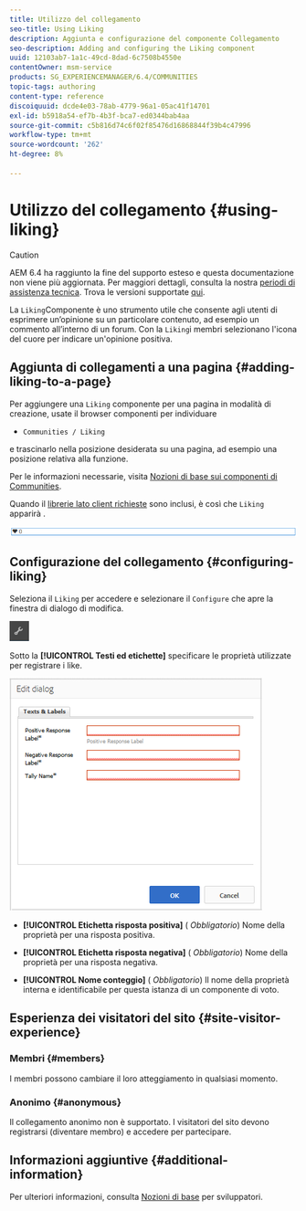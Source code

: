 ```yaml
---
title: Utilizzo del collegamento
seo-title: Using Liking
description: Aggiunta e configurazione del componente Collegamento
seo-description: Adding and configuring the Liking component
uuid: 12103ab7-1a1c-49cd-8dad-6c7508b4550e
contentOwner: msm-service
products: SG_EXPERIENCEMANAGER/6.4/COMMUNITIES
topic-tags: authoring
content-type: reference
discoiquuid: dcde4e03-78ab-4779-96a1-05ac41f14701
exl-id: b5918a54-ef7b-4b3f-bca7-ed0344bab4aa
source-git-commit: c5b816d74c6f02f85476d16868844f39b4c47996
workflow-type: tm+mt
source-wordcount: '262'
ht-degree: 8%

---
```


# Utilizzo del collegamento {#using-liking}

>[!CAUTION]
>
>AEM 6.4 ha raggiunto la fine del supporto esteso e questa documentazione non viene più aggiornata. Per maggiori dettagli, consulta la nostra [periodi di assistenza tecnica](https://helpx.adobe.com/it/support/programs/eol-matrix.html). Trova le versioni supportate [qui](https://experienceleague.adobe.com/docs/).

La `Liking`Componente è uno strumento utile che consente agli utenti di esprimere un’opinione su un particolare contenuto, ad esempio un commento all’interno di un forum. Con la `Liking`i membri selezionano l&#39;icona del cuore per indicare un&#39;opinione positiva.

## Aggiunta di collegamenti a una pagina {#adding-liking-to-a-page}

Per aggiungere una `Liking` componente per una pagina in modalità di creazione, usate il browser componenti per individuare

* `Communities / Liking`

e trascinarlo nella posizione desiderata su una pagina, ad esempio una posizione relativa alla funzione.

Per le informazioni necessarie, visita [Nozioni di base sui componenti di Communities](basics.md).

Quando il [librerie lato client richieste](essentials-liking.md#essentials-for-client-side) sono inclusi, è così che `Liking` apparirà .

![chlimage_1-93](assets/chlimage_1-93.png)

## Configurazione del collegamento {#configuring-liking}

Seleziona il `Liking` per accedere e selezionare il `Configure` che apre la finestra di dialogo di modifica.

![chlimage_1-94](assets/chlimage_1-94.png)

Sotto la **[!UICONTROL Testi ed etichette]** specificare le proprietà utilizzate per registrare i like.

![chlimage_1-95](assets/chlimage_1-95.png)

* **[!UICONTROL Etichetta risposta positiva]**
(
*Obbligatorio*) Nome della proprietà per una risposta positiva.

* **[!UICONTROL Etichetta risposta negativa]**
(
*Obbligatorio*) Nome della proprietà per una risposta negativa.

* **[!UICONTROL Nome conteggio]**
(
*Obbligatorio*) Il nome della proprietà interna e identificabile per questa istanza di un componente di voto.

## Esperienza dei visitatori del sito {#site-visitor-experience}

### Membri {#members}

I membri possono cambiare il loro atteggiamento in qualsiasi momento.

### Anonimo {#anonymous}

Il collegamento anonimo non è supportato. I visitatori del sito devono registrarsi (diventare membro) e accedere per partecipare.

## Informazioni aggiuntive {#additional-information}

Per ulteriori informazioni, consulta [Nozioni di base](essentials-liking.md) per sviluppatori.
